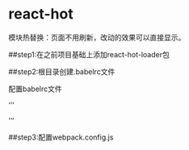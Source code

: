 # react-hot
模块热替换：页面不用刷新，改动的效果可以直接显示。  

##step1:在之前项目基础上添加react-hot-loader包    

##step2:根目录创建.babelrc文件    

配置babelrc文件  

‘’‘

’‘’  

##step3:配置webpack.config.js


